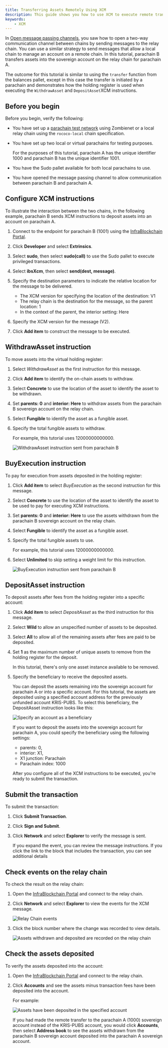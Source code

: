 ```yaml
---
title: Transferring Assets Remotely Using XCM
description: This guide shows you how to use XCM to execute remote transfers to parachains via the relay chain.
keywords:
    - XCM
---
```


In [Open message passing channels](open-message-passing-channels), you saw how to open a two-way communication channel between chains by sending messages to the relay chain.
You can use a similar strategy to send messages that allow a local chain to manage an account on a remote chain.
In this tutorial, parachain B transfers assets into the sovereign account on the relay chain for parachain A.

The outcome for this tutorial is similar to using the `transfer` function from the balances pallet, except in this case the transfer is initiated by a parachain and demonstrates how the holding register is used when executing the `WithdrawAsset` and `DepositAsset`XCM instructions.

## Before you begin

Before you begin, verify the following:

-   You have set up a [parachain test network](../test/simulate-parachains) using Zombienet or a local relay chain using the `rococo-local` chain specification.
-   You have set up two local or virtual parachains for testing purposes.

    For the purposes of this tutorial, parachain A has the unique identifier 1000 and parachain B has the unique identifier 1001.

-   You have the Sudo pallet available for both local parachains to use.

-   You have opened the message passing channel to allow communication between parachain B and parachain A.

## Configure XCM instructions

To illustrate the interaction between the two chains, in the following example, parachain B sends XCM instructions to deposit assets into an account on parachain A.

1. Connect to the endpoint for parachain B (1001) using the [InfraBlockchain Portal](https://portal.infrablockspace.net/#/explorer/).

2. Click **Developer** and select **Extrinsics**.

3. Select **sudo**, then select **sudo(call)** to use the Sudo pallet to execute privileged transactions.

4. Select **ibsXcm**, then select **send(dest, message)**.
5. Specify the destination parameters to indicate the relative location for the message to be delivered.

    - The XCM version for specifying the location of the destination: V1
    - The relay chain is the destination for the message, so the parent location: 1
    - In the context of the parent, the interior setting: Here

6. Specify the XCM version for the message (V2).
7. Click **Add item** to construct the message to be executed.

## WithdrawAsset instruction

To move assets into the virtual holding register:

1. Select _WithdrawAsset_ as the first instruction for this message.

2. Click **Add item** to identify the on-chain assets to withdraw.

3. Select **Concrete** to use the location of the asset to identify the asset to be withdrawn.

4. Set **parents: 0** and **interior: Here** to withdraw assets from the parachain B sovereign account on the relay chain.

5. Select **Fungible** to identify the asset as a fungible asset.

6. Specify the total fungible assets to withdraw.

    For example, this tutorial uses 12000000000000.

    ![WithdrawAsset instruction sent from parachain B](/media/images/docs/infrablockchain/tutorials/build/transfer-withdraw-asset-instruction-ui.png)

## BuyExecution instruction

To pay for execution from assets deposited in the holding register:

1. Click **Add item** to select _BuyExecution_ as the second instruction for this message.

2. Select **Concrete** to use the location of the asset to identify the asset to be used to pay for executing XCM instructions.

3. Set **parents: 0** and **interior: Here** to use the assets withdrawn from the parachain B sovereign account on the relay chain.

4. Select **Fungible** to identify the asset as a fungible asset.

5. Specify the total fungible assets to use.

    For example, this tutorial uses 12000000000000.

6. Select **Unlimited** to skip setting a weight limit for this instruction.

    ![BuyExecution instruction sent from parachain B](/media/images/docs/infrablockchain/tutorials/build/transfer-buy-execution-instruction-ui.png)

## DepositAsset instruction

To deposit assets after fees from the holding register into a specific account:

1. Click **Add item** to select _DepositAsset_ as the third instruction for this message.

1. Select **Wild** to allow an unspecified number of assets to be deposited.

1. Select **All** to allow all of the remaining assets after fees are paid to be deposited.

1. Set **1** as the maximum number of unique assets to remove from the holding register for the deposit.

    In this tutorial, there's only one asset instance available to be removed.

1. Specify the beneficiary to receive the deposited assets.

    You can deposit the assets remaining into the sovereign account for parachain A or into a specific account.
    For this tutorial, the assets are deposited using a specified account address for the previously unfunded account KRIS-PUBS.
    To select this beneficiary, the DepositAsset instruction looks like this:

    ![Specify an account as a beneficiary](/media/images/docs/infrablockchain/tutorials/build/transfer-withdraw-asset-instruction-ui.png)

    If you want to deposit the assets into the sovereign account for parachain A, you could specify the beneficiary using the following settings:

    - parents: 0,
    - interior: X1,
    - X1 junction: Parachain
    - Parachain index: 1000

    After you configure all of the XCM instructions to be executed, you're ready to submit the transaction.

## Submit the transaction

To submit the transaction:

1. Click **Submit Transaction**.

1. Click **Sign and Submit**.

1. Click **Network** and select **Explorer** to verify the message is sent.

    If you expand the event, you can review the message instructions.
    If you click the link to the block that includes the transaction, you can see additional details

## Check events on the relay chain

To check the result on the relay chain:

1. Open the [InfraBlockchain Portal](https://portal.infrablockspace.net/#/explorer/) and connect to the relay chain.

2. Click **Network** and select **Explorer** to view the events for the XCM message.

    ![Relay Chain events](/media/images/docs/infrablockchain/tutorials/build/relay-chain-event-summary.png)

3. Click the block number where the change was recorded to view details.

    ![Assets withdrawn and deposited are recorded on the relay chain](/media/images/docs/infrablockchain/tutorials/build/relay-chain-block.png)

## Check the assets deposited

To verify the assets deposited into the account:

1. Open the [InfraBlockchain Portal](https://portal.infrablockspace.net/#/explorer/) and connect to the relay chain.

2. Click **Accounts** and see the assets minus transaction fees have been deposited into the account.

    For example:

    ![Assets have been deposited in the specified account](/media/images/docs/infrablockchain/tutorials/build/transfer-account-funded.png)

    If you had made the remote transfer to the parachain A (1000) sovereign account instead of the KRIS-PUBS account, you would click **Accounts**, then select **Address book** to see the assets withdrawn from the parachain B sovereign account deposited into the parachain A sovereign account.
